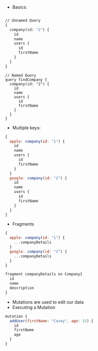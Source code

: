- Basics:

```graphql

// Unnamed Query
{
  company(id: "2") {
    id
    name
    users {
      id
      firstName
    }
  }
}

```

```
// Named Query
query findCompany {
  company(id: "2") {
    id
    name
    users {
      id
      firstName
    }
  }
}

```

- Multiple keys:

```js
{
  apple: company(id: "1") {
    id
    name
    users {
      id
      firstName
    }
  }
  google: company(id: "2") {
    id
    name
    users {
      id
      firstName
    }
  }
}
```

- Fragments

```js
{
  apple: company(id: "1") {
    ...companyDetails
  }
  google: company(id: "2") {
    ...companyDetails
  }
}

fragment companyDetails on Company{
  id
  name
  description
}
```

- Mutations are used to edit our data
- Executing a Mutation

```js
mutation {
  addUser(firstName: "Casey", age: 31) {
    id
    firstName
    age
  }
}

```